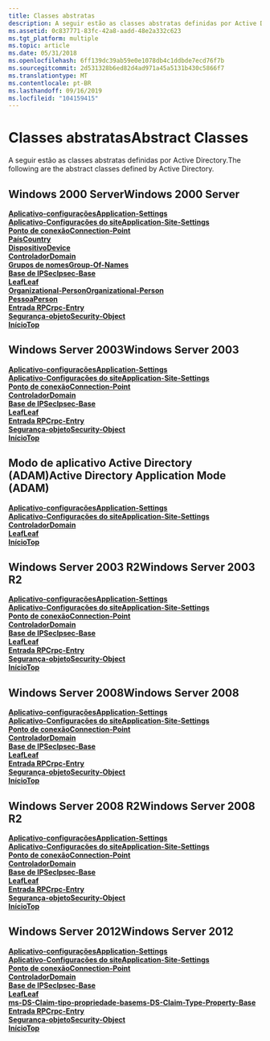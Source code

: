 ```yaml
---
title: Classes abstratas
description: A seguir estão as classes abstratas definidas por Active Directory.
ms.assetid: 0c837771-83fc-42a8-aadd-48e2a332c623
ms.tgt_platform: multiple
ms.topic: article
ms.date: 05/31/2018
ms.openlocfilehash: 6ff139dc39ab59e0e1078db4c1ddbde7ecd76f7b
ms.sourcegitcommit: 2d531328b6ed82d4ad971a45a5131b430c5866f7
ms.translationtype: MT
ms.contentlocale: pt-BR
ms.lasthandoff: 09/16/2019
ms.locfileid: "104159415"
---
```

# <a name="abstract-classes"></a><span data-ttu-id="67cb6-103">Classes abstratas</span><span class="sxs-lookup"><span data-stu-id="67cb6-103">Abstract Classes</span></span>

<span data-ttu-id="67cb6-104">A seguir estão as classes abstratas definidas por Active Directory.</span><span class="sxs-lookup"><span data-stu-id="67cb6-104">The following are the abstract classes defined by Active Directory.</span></span>

## <a name="windows-2000-server"></a><span data-ttu-id="67cb6-105">Windows 2000 Server</span><span class="sxs-lookup"><span data-stu-id="67cb6-105">Windows 2000 Server</span></span>

<dl>

[<span data-ttu-id="67cb6-106">**Aplicativo-configurações**</span><span class="sxs-lookup"><span data-stu-id="67cb6-106">**Application-Settings**</span></span>](c-applicationsettings.md)  
[<span data-ttu-id="67cb6-107">**Aplicativo-Configurações do site**</span><span class="sxs-lookup"><span data-stu-id="67cb6-107">**Application-Site-Settings**</span></span>](c-applicationsitesettings.md)  
[<span data-ttu-id="67cb6-108">**Ponto de conexão**</span><span class="sxs-lookup"><span data-stu-id="67cb6-108">**Connection-Point**</span></span>](c-connectionpoint.md)  
[<span data-ttu-id="67cb6-109">**País**</span><span class="sxs-lookup"><span data-stu-id="67cb6-109">**Country**</span></span>](c-country.md)  
[<span data-ttu-id="67cb6-110">**Dispositivo**</span><span class="sxs-lookup"><span data-stu-id="67cb6-110">**Device**</span></span>](c-device.md)  
[<span data-ttu-id="67cb6-111">**Controlador**</span><span class="sxs-lookup"><span data-stu-id="67cb6-111">**Domain**</span></span>](c-domain.md)  
[<span data-ttu-id="67cb6-112">**Grupos de nomes**</span><span class="sxs-lookup"><span data-stu-id="67cb6-112">**Group-Of-Names**</span></span>](c-groupofnames.md)  
[<span data-ttu-id="67cb6-113">**Base de IPSec**</span><span class="sxs-lookup"><span data-stu-id="67cb6-113">**Ipsec-Base**</span></span>](c-ipsecbase.md)  
[<span data-ttu-id="67cb6-114">**Leaf**</span><span class="sxs-lookup"><span data-stu-id="67cb6-114">**Leaf**</span></span>](c-leaf.md)  
[<span data-ttu-id="67cb6-115">**Organizational-Person**</span><span class="sxs-lookup"><span data-stu-id="67cb6-115">**Organizational-Person**</span></span>](c-organizationalperson.md)  
[<span data-ttu-id="67cb6-116">**Pessoa**</span><span class="sxs-lookup"><span data-stu-id="67cb6-116">**Person**</span></span>](c-person.md)  
[<span data-ttu-id="67cb6-117">**Entrada RPC**</span><span class="sxs-lookup"><span data-stu-id="67cb6-117">**rpc-Entry**</span></span>](c-rpcentry.md)  
[<span data-ttu-id="67cb6-118">**Segurança-objeto**</span><span class="sxs-lookup"><span data-stu-id="67cb6-118">**Security-Object**</span></span>](c-securityobject.md)  
[<span data-ttu-id="67cb6-119">**Início**</span><span class="sxs-lookup"><span data-stu-id="67cb6-119">**Top**</span></span>](c-top.md)  
</dl>

## <a name="windows-server-2003"></a><span data-ttu-id="67cb6-120">Windows Server 2003</span><span class="sxs-lookup"><span data-stu-id="67cb6-120">Windows Server 2003</span></span>

<dl>

[<span data-ttu-id="67cb6-121">**Aplicativo-configurações**</span><span class="sxs-lookup"><span data-stu-id="67cb6-121">**Application-Settings**</span></span>](c-applicationsettings.md)  
[<span data-ttu-id="67cb6-122">**Aplicativo-Configurações do site**</span><span class="sxs-lookup"><span data-stu-id="67cb6-122">**Application-Site-Settings**</span></span>](c-applicationsitesettings.md)  
[<span data-ttu-id="67cb6-123">**Ponto de conexão**</span><span class="sxs-lookup"><span data-stu-id="67cb6-123">**Connection-Point**</span></span>](c-connectionpoint.md)  
[<span data-ttu-id="67cb6-124">**Controlador**</span><span class="sxs-lookup"><span data-stu-id="67cb6-124">**Domain**</span></span>](c-domain.md)  
[<span data-ttu-id="67cb6-125">**Base de IPSec**</span><span class="sxs-lookup"><span data-stu-id="67cb6-125">**Ipsec-Base**</span></span>](c-ipsecbase.md)  
[<span data-ttu-id="67cb6-126">**Leaf**</span><span class="sxs-lookup"><span data-stu-id="67cb6-126">**Leaf**</span></span>](c-leaf.md)  
[<span data-ttu-id="67cb6-127">**Entrada RPC**</span><span class="sxs-lookup"><span data-stu-id="67cb6-127">**rpc-Entry**</span></span>](c-rpcentry.md)  
[<span data-ttu-id="67cb6-128">**Segurança-objeto**</span><span class="sxs-lookup"><span data-stu-id="67cb6-128">**Security-Object**</span></span>](c-securityobject.md)  
[<span data-ttu-id="67cb6-129">**Início**</span><span class="sxs-lookup"><span data-stu-id="67cb6-129">**Top**</span></span>](c-top.md)  
</dl>

## <a name="active-directory-application-mode-adam"></a><span data-ttu-id="67cb6-130">Modo de aplicativo Active Directory (ADAM)</span><span class="sxs-lookup"><span data-stu-id="67cb6-130">Active Directory Application Mode (ADAM)</span></span>

<dl>

[<span data-ttu-id="67cb6-131">**Aplicativo-configurações**</span><span class="sxs-lookup"><span data-stu-id="67cb6-131">**Application-Settings**</span></span>](c-applicationsettings.md)  
[<span data-ttu-id="67cb6-132">**Aplicativo-Configurações do site**</span><span class="sxs-lookup"><span data-stu-id="67cb6-132">**Application-Site-Settings**</span></span>](c-applicationsitesettings.md)  
[<span data-ttu-id="67cb6-133">**Controlador**</span><span class="sxs-lookup"><span data-stu-id="67cb6-133">**Domain**</span></span>](c-domain.md)  
[<span data-ttu-id="67cb6-134">**Leaf**</span><span class="sxs-lookup"><span data-stu-id="67cb6-134">**Leaf**</span></span>](c-leaf.md)  
[<span data-ttu-id="67cb6-135">**Início**</span><span class="sxs-lookup"><span data-stu-id="67cb6-135">**Top**</span></span>](c-top.md)  
</dl>

## <a name="windows-server-2003-r2"></a><span data-ttu-id="67cb6-136">Windows Server 2003 R2</span><span class="sxs-lookup"><span data-stu-id="67cb6-136">Windows Server 2003 R2</span></span>

<dl>

[<span data-ttu-id="67cb6-137">**Aplicativo-configurações**</span><span class="sxs-lookup"><span data-stu-id="67cb6-137">**Application-Settings**</span></span>](c-applicationsettings.md)  
[<span data-ttu-id="67cb6-138">**Aplicativo-Configurações do site**</span><span class="sxs-lookup"><span data-stu-id="67cb6-138">**Application-Site-Settings**</span></span>](c-applicationsitesettings.md)  
[<span data-ttu-id="67cb6-139">**Ponto de conexão**</span><span class="sxs-lookup"><span data-stu-id="67cb6-139">**Connection-Point**</span></span>](c-connectionpoint.md)  
[<span data-ttu-id="67cb6-140">**Controlador**</span><span class="sxs-lookup"><span data-stu-id="67cb6-140">**Domain**</span></span>](c-domain.md)  
[<span data-ttu-id="67cb6-141">**Base de IPSec**</span><span class="sxs-lookup"><span data-stu-id="67cb6-141">**Ipsec-Base**</span></span>](c-ipsecbase.md)  
[<span data-ttu-id="67cb6-142">**Leaf**</span><span class="sxs-lookup"><span data-stu-id="67cb6-142">**Leaf**</span></span>](c-leaf.md)  
[<span data-ttu-id="67cb6-143">**Entrada RPC**</span><span class="sxs-lookup"><span data-stu-id="67cb6-143">**rpc-Entry**</span></span>](c-rpcentry.md)  
[<span data-ttu-id="67cb6-144">**Segurança-objeto**</span><span class="sxs-lookup"><span data-stu-id="67cb6-144">**Security-Object**</span></span>](c-securityobject.md)  
[<span data-ttu-id="67cb6-145">**Início**</span><span class="sxs-lookup"><span data-stu-id="67cb6-145">**Top**</span></span>](c-top.md)  
</dl>

## <a name="windows-server-2008"></a><span data-ttu-id="67cb6-146">Windows Server 2008</span><span class="sxs-lookup"><span data-stu-id="67cb6-146">Windows Server 2008</span></span>

<dl>

[<span data-ttu-id="67cb6-147">**Aplicativo-configurações**</span><span class="sxs-lookup"><span data-stu-id="67cb6-147">**Application-Settings**</span></span>](c-applicationsettings.md)  
[<span data-ttu-id="67cb6-148">**Aplicativo-Configurações do site**</span><span class="sxs-lookup"><span data-stu-id="67cb6-148">**Application-Site-Settings**</span></span>](c-applicationsitesettings.md)  
[<span data-ttu-id="67cb6-149">**Ponto de conexão**</span><span class="sxs-lookup"><span data-stu-id="67cb6-149">**Connection-Point**</span></span>](c-connectionpoint.md)  
[<span data-ttu-id="67cb6-150">**Controlador**</span><span class="sxs-lookup"><span data-stu-id="67cb6-150">**Domain**</span></span>](c-domain.md)  
[<span data-ttu-id="67cb6-151">**Base de IPSec**</span><span class="sxs-lookup"><span data-stu-id="67cb6-151">**Ipsec-Base**</span></span>](c-ipsecbase.md)  
[<span data-ttu-id="67cb6-152">**Leaf**</span><span class="sxs-lookup"><span data-stu-id="67cb6-152">**Leaf**</span></span>](c-leaf.md)  
[<span data-ttu-id="67cb6-153">**Entrada RPC**</span><span class="sxs-lookup"><span data-stu-id="67cb6-153">**rpc-Entry**</span></span>](c-rpcentry.md)  
[<span data-ttu-id="67cb6-154">**Segurança-objeto**</span><span class="sxs-lookup"><span data-stu-id="67cb6-154">**Security-Object**</span></span>](c-securityobject.md)  
[<span data-ttu-id="67cb6-155">**Início**</span><span class="sxs-lookup"><span data-stu-id="67cb6-155">**Top**</span></span>](c-top.md)  
</dl>

## <a name="windows-server-2008-r2"></a><span data-ttu-id="67cb6-156">Windows Server 2008 R2</span><span class="sxs-lookup"><span data-stu-id="67cb6-156">Windows Server 2008 R2</span></span>

<dl>

[<span data-ttu-id="67cb6-157">**Aplicativo-configurações**</span><span class="sxs-lookup"><span data-stu-id="67cb6-157">**Application-Settings**</span></span>](c-applicationsettings.md)  
[<span data-ttu-id="67cb6-158">**Aplicativo-Configurações do site**</span><span class="sxs-lookup"><span data-stu-id="67cb6-158">**Application-Site-Settings**</span></span>](c-applicationsitesettings.md)  
[<span data-ttu-id="67cb6-159">**Ponto de conexão**</span><span class="sxs-lookup"><span data-stu-id="67cb6-159">**Connection-Point**</span></span>](c-connectionpoint.md)  
[<span data-ttu-id="67cb6-160">**Controlador**</span><span class="sxs-lookup"><span data-stu-id="67cb6-160">**Domain**</span></span>](c-domain.md)  
[<span data-ttu-id="67cb6-161">**Base de IPSec**</span><span class="sxs-lookup"><span data-stu-id="67cb6-161">**Ipsec-Base**</span></span>](c-ipsecbase.md)  
[<span data-ttu-id="67cb6-162">**Leaf**</span><span class="sxs-lookup"><span data-stu-id="67cb6-162">**Leaf**</span></span>](c-leaf.md)  
[<span data-ttu-id="67cb6-163">**Entrada RPC**</span><span class="sxs-lookup"><span data-stu-id="67cb6-163">**rpc-Entry**</span></span>](c-rpcentry.md)  
[<span data-ttu-id="67cb6-164">**Segurança-objeto**</span><span class="sxs-lookup"><span data-stu-id="67cb6-164">**Security-Object**</span></span>](c-securityobject.md)  
[<span data-ttu-id="67cb6-165">**Início**</span><span class="sxs-lookup"><span data-stu-id="67cb6-165">**Top**</span></span>](c-top.md)  
</dl>

## <a name="windows-server-2012"></a><span data-ttu-id="67cb6-166">Windows Server 2012</span><span class="sxs-lookup"><span data-stu-id="67cb6-166">Windows Server 2012</span></span>

<dl>

[<span data-ttu-id="67cb6-167">**Aplicativo-configurações**</span><span class="sxs-lookup"><span data-stu-id="67cb6-167">**Application-Settings**</span></span>](c-applicationsettings.md)  
[<span data-ttu-id="67cb6-168">**Aplicativo-Configurações do site**</span><span class="sxs-lookup"><span data-stu-id="67cb6-168">**Application-Site-Settings**</span></span>](c-applicationsitesettings.md)  
[<span data-ttu-id="67cb6-169">**Ponto de conexão**</span><span class="sxs-lookup"><span data-stu-id="67cb6-169">**Connection-Point**</span></span>](c-connectionpoint.md)  
[<span data-ttu-id="67cb6-170">**Controlador**</span><span class="sxs-lookup"><span data-stu-id="67cb6-170">**Domain**</span></span>](c-domain.md)  
[<span data-ttu-id="67cb6-171">**Base de IPSec**</span><span class="sxs-lookup"><span data-stu-id="67cb6-171">**Ipsec-Base**</span></span>](c-ipsecbase.md)  
[<span data-ttu-id="67cb6-172">**Leaf**</span><span class="sxs-lookup"><span data-stu-id="67cb6-172">**Leaf**</span></span>](c-leaf.md)  
[<span data-ttu-id="67cb6-173">**ms-DS-Claim-tipo-propriedade-base**</span><span class="sxs-lookup"><span data-stu-id="67cb6-173">**ms-DS-Claim-Type-Property-Base**</span></span>](c-msds-claimtypepropertybase.md)  
[<span data-ttu-id="67cb6-174">**Entrada RPC**</span><span class="sxs-lookup"><span data-stu-id="67cb6-174">**rpc-Entry**</span></span>](c-rpcentry.md)  
[<span data-ttu-id="67cb6-175">**Segurança-objeto**</span><span class="sxs-lookup"><span data-stu-id="67cb6-175">**Security-Object**</span></span>](c-securityobject.md)  
[<span data-ttu-id="67cb6-176">**Início**</span><span class="sxs-lookup"><span data-stu-id="67cb6-176">**Top**</span></span>](c-top.md)  
</dl>

 

 




